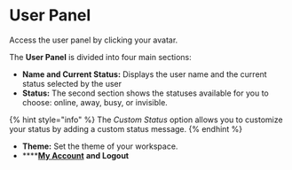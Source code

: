 # User Panel

Access the user panel by clicking your avatar.&#x20;

The **User Panel** is divided into four main sections:

* **Name and Current Status:** Displays the user name and the current status selected by the user
* **Status:** The second section shows the statuses available for you to choose: online, away, busy, or invisible.

{% hint style="info" %}
The _Custom Status_ option allows you to customize your status by adding a custom status message.
{% endhint %}

* **Theme:** Set the theme of your workspace.&#x20;
* ****[**My Account**](managing-your-account/) **and Logout**
